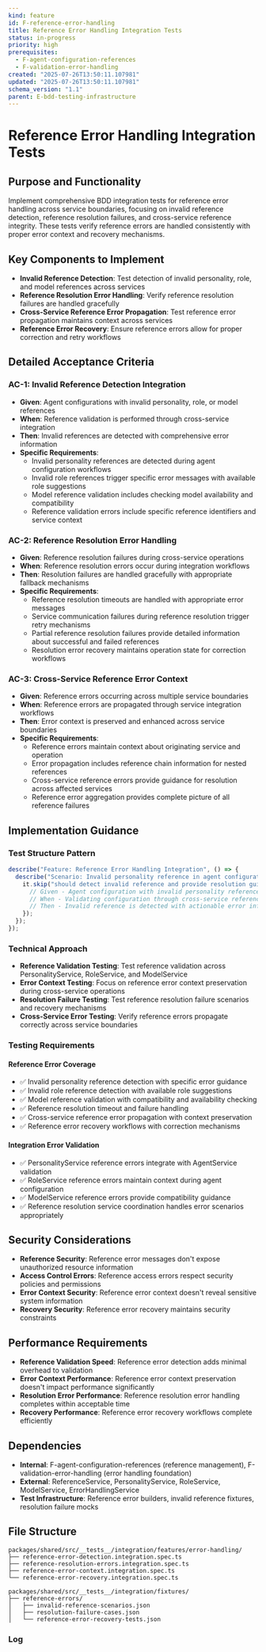 ```yaml
---
kind: feature
id: F-reference-error-handling
title: Reference Error Handling Integration Tests
status: in-progress
priority: high
prerequisites:
  - F-agent-configuration-references
  - F-validation-error-handling
created: "2025-07-26T13:50:11.107981"
updated: "2025-07-26T13:50:11.107981"
schema_version: "1.1"
parent: E-bdd-testing-infrastructure
---
```


# Reference Error Handling Integration Tests

## Purpose and Functionality

Implement comprehensive BDD integration tests for reference error handling across service boundaries, focusing on invalid reference detection, reference resolution failures, and cross-service reference integrity. These tests verify reference errors are handled consistently with proper error context and recovery mechanisms.

## Key Components to Implement

- **Invalid Reference Detection**: Test detection of invalid personality, role, and model references across services
- **Reference Resolution Error Handling**: Verify reference resolution failures are handled gracefully
- **Cross-Service Reference Error Propagation**: Test reference error propagation maintains context across services
- **Reference Error Recovery**: Ensure reference errors allow for proper correction and retry workflows

## Detailed Acceptance Criteria

### AC-1: Invalid Reference Detection Integration

- **Given**: Agent configurations with invalid personality, role, or model references
- **When**: Reference validation is performed through cross-service integration
- **Then**: Invalid references are detected with comprehensive error information
- **Specific Requirements**:
  - Invalid personality references are detected during agent configuration workflows
  - Invalid role references trigger specific error messages with available role suggestions
  - Model reference validation includes checking model availability and compatibility
  - Reference validation errors include specific reference identifiers and service context

### AC-2: Reference Resolution Error Handling

- **Given**: Reference resolution failures during cross-service operations
- **When**: Reference resolution errors occur during integration workflows
- **Then**: Resolution failures are handled gracefully with appropriate fallback mechanisms
- **Specific Requirements**:
  - Reference resolution timeouts are handled with appropriate error messages
  - Service communication failures during reference resolution trigger retry mechanisms
  - Partial reference resolution failures provide detailed information about successful and failed references
  - Resolution error recovery maintains operation state for correction workflows

### AC-3: Cross-Service Reference Error Context

- **Given**: Reference errors occurring across multiple service boundaries
- **When**: Reference errors are propagated through service integration workflows
- **Then**: Error context is preserved and enhanced across service boundaries
- **Specific Requirements**:
  - Reference errors maintain context about originating service and operation
  - Error propagation includes reference chain information for nested references
  - Cross-service reference errors provide guidance for resolution across affected services
  - Reference error aggregation provides complete picture of all reference failures

## Implementation Guidance

### Test Structure Pattern

```typescript
describe("Feature: Reference Error Handling Integration", () => {
  describe("Scenario: Invalid personality reference in agent configuration", () => {
    it.skip("should detect invalid reference and provide resolution guidance", async () => {
      // Given - Agent configuration with invalid personality reference
      // When - Validating configuration through cross-service reference checking
      // Then - Invalid reference is detected with actionable error information
    });
  });
});
```

### Technical Approach

- **Reference Validation Testing**: Test reference validation across PersonalityService, RoleService, and ModelService
- **Error Context Testing**: Focus on reference error context preservation during cross-service operations
- **Resolution Failure Testing**: Test reference resolution failure scenarios and recovery mechanisms
- **Cross-Service Error Testing**: Verify reference errors propagate correctly across service boundaries

### Testing Requirements

#### Reference Error Coverage

- ✅ Invalid personality reference detection with specific error guidance
- ✅ Invalid role reference detection with available role suggestions
- ✅ Model reference validation with compatibility and availability checking
- ✅ Reference resolution timeout and failure handling
- ✅ Cross-service reference error propagation with context preservation
- ✅ Reference error recovery workflows with correction mechanisms

#### Integration Error Validation

- ✅ PersonalityService reference errors integrate with AgentService validation
- ✅ RoleService reference errors maintain context during agent configuration
- ✅ ModelService reference errors provide compatibility guidance
- ✅ Reference resolution service coordination handles error scenarios appropriately

## Security Considerations

- **Reference Security**: Reference error messages don't expose unauthorized resource information
- **Access Control Errors**: Reference access errors respect security policies and permissions
- **Error Context Security**: Reference error context doesn't reveal sensitive system information
- **Recovery Security**: Reference error recovery maintains security constraints

## Performance Requirements

- **Reference Validation Speed**: Reference error detection adds minimal overhead to validation
- **Error Context Performance**: Reference error context preservation doesn't impact performance significantly
- **Resolution Error Performance**: Reference resolution error handling completes within acceptable time
- **Recovery Performance**: Reference error recovery workflows complete efficiently

## Dependencies

- **Internal**: F-agent-configuration-references (reference management), F-validation-error-handling (error handling foundation)
- **External**: ReferenceService, PersonalityService, RoleService, ModelService, ErrorHandlingService
- **Test Infrastructure**: Reference error builders, invalid reference fixtures, resolution failure mocks

## File Structure

```
packages/shared/src/__tests__/integration/features/error-handling/
├── reference-error-detection.integration.spec.ts
├── reference-resolution-errors.integration.spec.ts
├── reference-error-context.integration.spec.ts
└── reference-error-recovery.integration.spec.ts

packages/shared/src/__tests__/integration/fixtures/
├── reference-errors/
│   ├── invalid-reference-scenarios.json
│   ├── resolution-failure-cases.json
│   └── reference-error-recovery-tests.json
```

### Log
